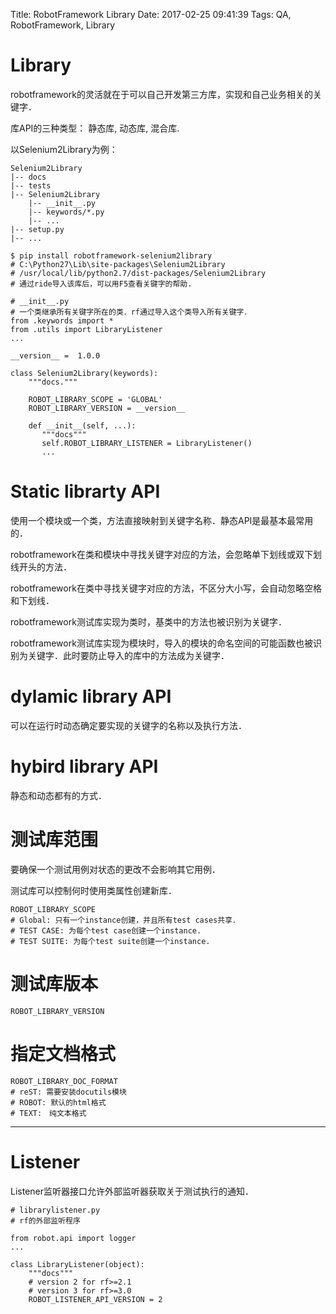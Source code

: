 Title: RobotFramework Library
Date: 2017-02-25 09:41:39
Tags: QA, RobotFramework, Library



# Library

robotframework的灵活就在于可以自己开发第三方库，实现和自己业务相关的关键字．

库API的三种类型： 静态库, 动态库, 混合库.

以Selenium2Library为例：

    Selenium2Library
    |-- docs
    |-- tests
    |-- Selenium2Library
        |-- __init__.py
        |-- keywords/*.py
        |-- ...
    |-- setup.py
    |-- ...

    $ pip install robotframework-selenium2library
    # C:\Python27\Lib\site-packages\Selenium2Library
    # /usr/local/lib/python2.7/dist-packages/Selenium2Library
    # 通过ride导入该库后，可以用F5查看关键字的帮助.

    # __init__.py
    # 一个类继承所有关键字所在的类．rf通过导入这个类导入所有关键字．
    from .keywords import *
    from .utils import LibraryListener
    ...

    __version__ =  1.0.0

    class Selenium2Library(keywords):
        """docs."""

        ROBOT_LIBRARY_SCOPE = 'GLOBAL'
        ROBOT_LIBRARY_VERSION = __version__

        def __init__(self, ...):
           """docs"""
           self.ROBOT_LIBRARY_LISTENER = LibraryListener()
           ...

# Static librarty API

使用一个模块或一个类，方法直接映射到关键字名称．静态API是最基本最常用的．

robotframework在类和模块中寻找关键字对应的方法，会忽略单下划线或双下划线开头的方法．

robotframework在类中寻找关键字对应的方法，不区分大小写，会自动忽略空格和下划线．

robotframework测试库实现为类时，基类中的方法也被识别为关键字．

robotframework测试库实现为模块时，导入的模块的命名空间的可能函数也被识别为关键字．此时要防止导入的库中的方法成为关键字．

# dylamic library API

可以在运行时动态确定要实现的关键字的名称以及执行方法．

# hybird library API

静态和动态都有的方式．

# 测试库范围

要确保一个测试用例对状态的更改不会影响其它用例．

测试库可以控制何时使用类属性创建新库．

    ROBOT_LIBRARY_SCOPE
    # Global: 只有一个instance创建，并且所有test cases共享．
    # TEST CASE: 为每个test case创建一个instance.
    # TEST SUITE: 为每个test suite创建一个instance.

# 测试库版本

    ROBOT_LIBRARY_VERSION

# 指定文档格式

    ROBOT_LIBRARY_DOC_FORMAT
    # reST: 需要安装docutils模块
    # ROBOT: 默认的html格式
    # TEXT:　纯文本格式

***

# Listener

Listener监听器接口允许外部监听器获取关于测试执行的通知．

    # librarylistener.py
    # rf的外部监听程序

    from robot.api import logger
    ...

    class LibraryListener(object):
        """docs"""
        # version 2 for rf>=2.1
        # version 3 for rf>=3.0
        ROBOT_LISTENER_API_VERSION = 2
